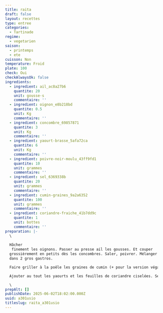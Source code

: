 ```yaml
---
title: raita
draft: false
layout: recettes
type: entree
categories:
  - Tartinade
regime:
  - vegetarien
saison:
  - printemps
  - ete
cuisson: Non
temperature: Froid
plate: 100
check: Oui
checkAlwaysOk: false
ingredients:
  - ingredient: ail_ac8a27b6
    quantite: 20
    unit: gousse·s
    commentaire: ''
  - ingredient: oignon_e8b218bd
    quantite: 0.5
    unit: Kg
    commentaire: ''
  - ingredient: concombre_69857871
    quantite: 3
    unit: Kg
    commentaire: ''
  - ingredient: yaourt-brasse_5afa72ca
    quantite: 6
    unit: Kg
    commentaire: ''
  - ingredient: poivre-noir-moulu_43ff9fd1
    quantite: 10
    unit: grammes
    commentaire: ''
  - ingredient: sel_6369338b
    quantite: 20
    unit: grammes
    commentaire: ''
  - ingredient: cumin-graines_9a2a6352
    quantite: 100
    unit: grammes
    commentaire: ''
  - ingredient: coriandre-fraiche_41b7dd9c
    quantite: 1
    unit: bottes
    commentaire: ''
preparation: |-
  \    
    
  Hâcher
   finement les oignons. Passer au presse ail les gousses. Et couper 
  grossièrement en petits dès les concombres. Saler, poivrer. Mélanger 
  dans 2 gros gastros.

  Faire griller à la poêle les graines de cumin (+ pour la version végane). Puis les passer au pilon. Verser dans les légumes.

  Ajouter au tout les yaourts et les feuilles de coriandre ciselées. Servir très frais.

  \
prepAlt: []
publishDate: 2025-06-02T18:02:00.000Z
uuid: a301usio
titleslug: raita_a301usio
---
```

